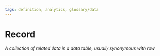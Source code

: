 ```yaml
---
tags: definition, analytics, glossary/data
---
```

#  Record
*A collection of related data in a data table, usually synonymous with row*